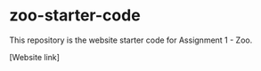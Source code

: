 # zoo-starter-code

This repository is the website starter code for Assignment 1 - Zoo.

[Website link]
